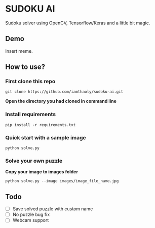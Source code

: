 # SUDOKU AI
Sudoku solver using OpenCV, Tensorflow/Keras and a little bit magic.

## Demo
Insert meme.

## How to use?
### First clone this repo
```
git clone https://github.com/iamthaoly/sudoku-ai.git
```
**Open the directory you had cloned in command line** 
 
### Install requirements
```
pip install -r requirements.txt
```

### Quick start with a sample image
```
python solve.py
```
### Solve your own puzzle
**Copy your image to images folder**
```
python solve.py --image images/image_file_name.jpg
```
## Todo
- [ ] Save solved puzzle with custom name
- [ ] No puzzle bug fix
- [ ] Webcam support
